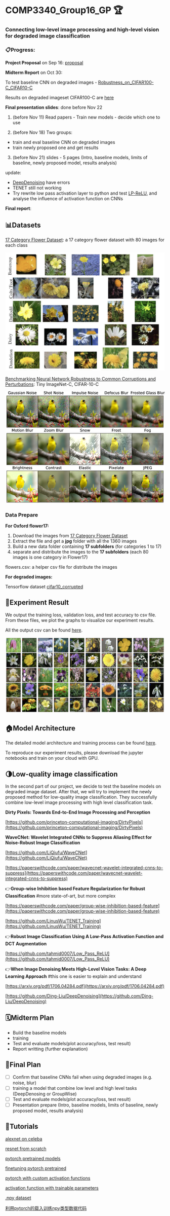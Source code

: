 # COMP3340_Group16_GP 🏆

### **Connecting low-level image processing and high-level vision for degraded image classification**

### 📋Progress:

**Project Proposal** on Sep 16: [proposal](https://github.com/SUcy6/COMP3340_GP/blob/main/COMP3340_Group%2016_Proposal.pdf)

**Midterm Report** on Oct 30:

To test baseline CNN on degraded images - [Robustness_on_CIFAR100-C_CIFAR10-C](https://github.com/shaktiwadekar9/Robustness_on_CIFAR100-C_CIFAR10-C)

Results on degraded imageset CIFAR100-C are [here](https://github.com/SUcy6/COMP3340_GP/tree/main/cifar100-C_results)

**Final presentation slides**: done before Nov 22

1. (before Nov 11) Read papers - Train new models - decide which one to use  

2. (before Nov 18) Two groups: 
- train and eval baseline CNN on degraded images
- train newly proposed one and get results
                               
3. (before Nov 21) slides - 5 pages (Intro, baseline models, limits of baseline, newly proposed model, results analysis)

update: 

- [DeepDenoising](https://github.com/Ding-Liu/DeepDenoising) have errors
- TENET still not working
- Try rewrite low pass activation layer to python and test [LP-ReLU](https://github.com/tahmid0007/Low_Pass_ReLU), and analyse the influence of activation function on CNNs

**Final report**:

## 📊Datasets

[17 Category Flower Dataset](https://www.robots.ox.ac.uk/~vgg/data/flowers/17/): a 17 category flower dataset with 80 images for each class

![flower17.png](media/flower17.png)

[Benchmarking Neural Network Robustness to Common Corruptions and Perturbations](https://github.com/hendrycks/robustness): Tiny ImageNet-C, CIFAR-10-C

![imagenet-c.png](media/imagenet-c.png)

### Data Prepare

**For Oxford flower17:**

1. Download the images from [17 Category Flower Dataset](https://www.robots.ox.ac.uk/~vgg/data/flowers/17/)
2. Extract the file and get a **jpg** folder with all the 1360 images
3. Build a new data folder containing **17 subfolders** (for categories 1 to 17)
4. separate and distribute the images to the **17 subfolders** (each 80 images is one category in Flower17)

flowers.csv: a helper csv file for distribute the images


**For degraded images:**

Tensorflow dataset [cifar10_corrupted](https://www.tensorflow.org/datasets/catalog/cifar10_corrupted)

## 📌Experiment Result

We output the training loss, validation loss, and test accuracy to csv file. From these files, we plot the graphs to visualize our experiment results.

All the output csv can be found [here](https://github.com/SUcy6/COMP3340_GP/tree/main/output).

![result.png](media/result.png)

## 🏠Model Architecture

The detailed model architecture and training process can be found [here](https://github.com/SUcy6/COMP3340_GP/tree/main/Model).

To reproduce our experiment results, please download the jupyter notebooks and train on your cloud with GPU.

## 🌗Low-quality image classification

In the second part of our project, we decide to test the baseline models on degraded image dataset. After that, we will try to implement the newly proposed method for low-quality image classification. They successfully combine low-level image processing with high level classification task.

****Dirty Pixels: Towards End-to-End Image Processing and Perception****

[https://github.com/princeton-computational-imaging/DirtyPixels](https://github.com/princeton-computational-imaging/DirtyPixels)

**WaveCNet: Wavelet Integrated CNNs to Suppress Aliasing Effect for Noise-Robust Image Classification**

[https://github.com/LiQiufu/WaveCNet](https://github.com/LiQiufu/WaveCNet)

[https://paperswithcode.com/paper/wavecnet-wavelet-integrated-cnns-to-suppress](https://paperswithcode.com/paper/wavecnet-wavelet-integrated-cnns-to-suppress)

:point_right:**Group-wise Inhibition based Feature Regularization for Robust Classification**
#more state-of-art, but more complex

[https://paperswithcode.com/paper/group-wise-inhibition-based-feature](https://paperswithcode.com/paper/group-wise-inhibition-based-feature)

[https://github.com/LinusWu/TENET_Training](https://github.com/LinusWu/TENET_Training)

:point_right:****Robust Image Classification Using A Low-Pass Activation Function and DCT Augmentation****

[https://github.com/tahmid0007/Low_Pass_ReLU](https://github.com/tahmid0007/Low_Pass_ReLU)

:point_right:**When Image Denoising Meets High-Level Vision Tasks: A Deep Learning Approach**
#this one is easier to explain and understand

[https://arxiv.org/pdf/1706.04284.pdf](https://arxiv.org/pdf/1706.04284.pdf)

[https://github.com/Ding-Liu/DeepDenoising](https://github.com/Ding-Liu/DeepDenoising)

## 🗓️Midterm Plan

- Build the baseline models
- training
- Test and evaluate models(plot accuracy/loss, test result)
- Report writting (further explanation)

## 📝Final Plan

- [ ] Confirm that baseline CNNs fail when using degraded images (e.g. noise, blur)
- [ ] training a model that combine low level and high level tasks (DeepDenosing or GroupWise)
- [ ] Test and evaluate models(plot accuracy/loss, test result)
- [ ] Presentation prepare (Intro, baseline models, limits of baseline, newly proposed model, results analysis)

## 🤡Tutorials

[alexnet on celeba](https://www.youtube.com/watch?v=6c8WFGbPHpE)

[resnet from scratch](https://www.youtube.com/watch?v=DkNIBBBvcPs)

[pytorch pretrained models](https://www.youtube.com/watch?v=qaDe0qQZ5AQ&t=14s)

[finetuning pytorch pretrained](https://pytorch.org/tutorials/beginner/finetuning_torchvision_models_tutorial.html)

[pytorch with custom activation functions](https://towardsdatascience.com/extending-pytorch-with-custom-activation-functions-2d8b065ef2fa)

[activation function with trainable parameters](https://morioh.com/p/deaf2f23fbc6)

[.npy dataset](https://blog.csdn.net/a940902940902/article/details/82666824)

[利用pytorch的载入训练npy类型数据代码](https://blog.csdn.net/caihaihua0572/article/details/123597035?utm_medium=distribute.pc_relevant.none-task-blog-2~default~baidujs_baidulandingword~default-4-123597035-blog-108194489.pc_relevant_landingrelevant&spm=1001.2101.3001.4242.3&utm_relevant_index=7)
